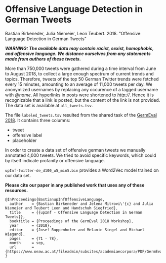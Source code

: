 # Offensive Language Detection in German Tweets

Bastian Birkeneder, Julia Niemeier, Leon Teubert. 2018. "Offensive Language Detection in German Tweets"

***WARNING: The available data may contain racist, sexist, homophobic, and offensive language. We distance ourselves from any statements made from authors of these tweets.***

More than 750,000 tweets were gathered during a time interval from June to August 2018, to collect a large enough spectrum of current trends and topics. Therefore, tweets of the top 50 German Twitter trends were fetched every 15 minutes, amounting to an average of 11,000 tweets per day. We anonymized usernames by replacing any occurence of a tagged username with *@name*. All hyperlinks in posts were shortened to *http://*. Hence it is recognizable that a link is posted, but the content of the link is not provided. The data set is available at `all_tweets.tsv`.

The file `labeled_tweets.tsv` resulted from the shared task of the [GermEval 2018](https://projects.fzai.h-da.de/iggsa/). It contains three columns:

- tweet
- offensive label
- placeholder

In order to create a data set of offensive german tweets we manually annotated 4,000 tweets. We tried to avoid specific keywords, which could by itself indicate profanity or offensive language.

`upInf-twitter-de_d100_w5_min5.bin` provides a Word2Vec model trained on our data set.

**Please cite our paper in any published work that uses any of these resources.**

```
@InProceedings{BastianupInfOffensiveLanguage,
  author    = {Bastian Birkeneder and Jelena Mitrovi\'{c} and Julia Niemeier and Teubert Leon and Handschuh Siegfried},
  title     = {{upInf - Offensive Language Detection in German Tweets}},
  booktitle = {Proceedings of the GermEval 2018 Workshop},
  year      = {2018},
  editor    = {Josef Ruppenhofer and Melanie Siegel and Michael Wiegand},
  pages     = {71 - 78},
  month     = sep,
  url       = {https://www.oeaw.ac.at/fileadmin/subsites/academiaecorpora/PDF/GermEval2018_Proceedings.pdf},
}
```

